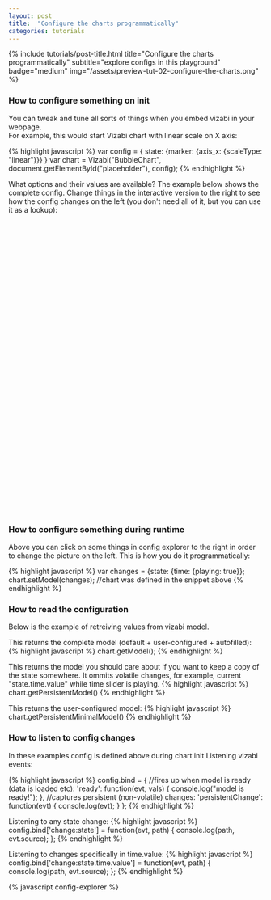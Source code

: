 ```yaml
---
layout: post
title:  "Configure the charts programmatically"
categories: tutorials
---
```


{%
  include tutorials/post-title.html
  title="Configure the charts programmatically"
  subtitle="explore configs in this playground"
  badge="medium"
  img="/assets/preview-tut-02-configure-the-charts.png"
%}
<!--more-->


### How to configure something on init
You can tweak and tune all sorts of things when you embed vizabi in your webpage.  
For example, this would start Vizabi chart with linear scale on X axis:

{% highlight javascript %}
var config = { state: {marker: {axis_x: {scaleType: "linear"}}} }
var chart = Vizabi("BubbleChart", document.getElementById("placeholder"), config); 
{% endhighlight %}

What options and their values are available? The example below shows the complete config. Change things in the interactive version to the right to see how the config changes on the left (you don't need all of it, but you can use it as a lookup):  

<div id="placeholder" class="example-placeholder"  style="width:580px; height: 600px; padding-top:0; float: right;"></div>
<div id="config-explorer"></div>


### How to configure something during runtime
Above you can click on some things in config explorer to the right in order to change the picture on the left. This is how you do it programmatically:

{% highlight javascript %}
var changes = {state: {time: {playing: true}};
chart.setModel(changes); //chart was defined in the snippet above 
{% endhighlight %}

### How to read the configuration
Below is the example of retreiving values from vizabi model.

This returns the complete model (default + user-configured + autofilled): 
{% highlight javascript %}
chart.getModel(); 
{% endhighlight %}

This returns the model you should care about if you want to keep a copy of the state somewhere. It ommits volatile changes, for example, current "state.time.value" while time slider is playing.
{% highlight javascript %}
chart.getPersistentModel()
{% endhighlight %}

This returns the user-configured model:
{% highlight javascript %}
chart.getPersistentMinimalModel()
{% endhighlight %}

### How to listen to config changes

In these examples config is defined above during chart init
Listening vizabi events:

{% highlight javascript %}
config.bind = {
  //fires up when model is ready (data is loaded etc):
  'ready': function(evt, vals) {
    console.log("model is ready!");
  },
  //captures persistent (non-volatile) changes:
  'persistentChange': function(evt) {
    console.log(evt);
  }
};
{% endhighlight %}

Listening to any state change:
{% highlight javascript %}
config.bind['change:state'] = function(evt, path) {
  console.log(path, evt.source);
};
{% endhighlight %}

Listening to changes specifically in time.value:
{% highlight javascript %}
config.bind['change:state.time.value'] = function(evt, path) {
  console.log(path, evt.source);
};
{% endhighlight %}


<link rel="stylesheet" href="//s3-eu-west-1.amazonaws.com/static.gapminderdev.org/vizabi/develop/dist/vizabi.css" />
<link rel="stylesheet" href="//s3-eu-west-1.amazonaws.com/static.gapminderdev.org/vizabi-bubblechart/develop/dist/bubblechart.css" />

<script src="//cdnjs.cloudflare.com/ajax/libs/d3/4.5.0/d3.js"></script>
<script src="//s3-eu-west-1.amazonaws.com/static.gapminderdev.org/vizabi.js"></script>
<script src="//s3-eu-west-1.amazonaws.com/static.gapminderdev.org/preview/master/assets/vendor/js/vizabi-ws-reader/bundle.web.js"></script>
<script src="//s3-eu-west-1.amazonaws.com/static.gapminderdev.org/systema-globalis/master/BubbleChart.js"></script>
<script src="//s3-eu-west-1.amazonaws.com/static.gapminderdev.org/bubblechart.js"></script>

{% javascript config-explorer %}

<style>
    #config-explorer {
        line-height: 20px;
        max-height: 600px;
        overflow-y: scroll;
        margin-bottom: 40px;
    }
    
    #config-explorer pre {
        overflow: hidden;
    }
    
    .value.boolean {
        color: #de8602;
    }
    
    .value.number {
        color: #1669d9;
    }
    
    .value.string {
        color: #cc1352;
    }
    
    .value.selected {
        background-color: rgba(64, 175, 227, 0.3);
    }
    
    .key.clickable, .value.enum {
        cursor: pointer;
    }
    
    .key.clickable:hover {
        text-decoration: underline;
    }
    
    .value.enum {
        border: 1px solid #43555d;
        border-right-width: 0;
        padding: 1px 5px;
    }
    
    .value.enum:hover {
        background-color: rgba(64, 175, 227, 0.3);
    }
    
    .collapsible {
        display: none;
    }
    
    .collapsible.opened {
        display: inline;
    }
    
    .collapsible.depth-1 {
        display: inline;
    }
    
    .value.enum.first {
        border-radius: 5px 0 0 5px;;
    }
    
    .value.enum.last {
        border-radius: 0 5px 5px 0;
        border-right-width: 1px;
    }
    
    .value.enum.first.last {
        border-radius: 5px 5px 5px 5px;
    }
    
    .key {
        color: #43555d;
    }
    
    .key.clickable {
        font-weight: bold;
    }
    
    .key.clickable:before {
        content: '▶ ';
    }
    
    .key.clickable.opened:before {
        content: '▼ ';
    }
    
    .key.opened {
        font-weight: normal;
    }
    
    .space {
        color: #43555d;
        opacity: 0.3;
    }
    
    .comma {
        color: #43555d;
        opacity: 0.8;
    }
    
    .brace, .colon {
        color: #43555d;
    }
    
    .delimiter:before {
        content: '|';
    }
</style>


<script>
var wsReader = new WSReader.WSReader().getReader();
Vizabi.Reader.extend("waffle", wsReader);

Vizabi._globals.ext_resources = {
  host: "https://waffle-server.gapminder.org",
  preloadPath: "/api/vizabi/",
  dataPath: "/api/ddf/",
  shapePath: "/preview/data/mc_precomputed_shapes.json"
};

var showPaths = [];
var configExplorer = new ConfigExplorer(document.getElementById('config-explorer'));

var config = Vizabi.utils.extend(BubbleChart, {
  "locale": {
    "filePath": "/preview/data/translation/"
  }, 
  "data": {
    "reader": "waffle",
    "path": "https://waffle-server-stage.gapminderdev.org/api/ddf"
  },
  "bind": {
    "change:state": function () {
      configExplorer.print(this.getPlainObject(), showPaths);
    }
  }
 });


var chart = Vizabi("BubbleChart", document.getElementById("placeholder"), config);

function makeChangeObject(path, value) {
  var result = {};
  var tmp = result;
  var key;

  path = path.split('.');
  while(key = path.shift()) {
    tmp = tmp[key] = path.length ? {} : value;
  }
  
  return result;
}

function toggleClass(element, toggleClass) {
  var classes = element.className.split(' ');
  var result = classes.filter(function (value) { return value !== toggleClass; });
  var hasNotClass = result.length === classes.length;
  hasNotClass && result.push(toggleClass);
  element.className = result.join(' ');
  return hasNotClass;
}

function removeChildrenClass(element, className) {
  var sibling = element.nextElementSibling;
  if (sibling && hasClass(sibling, className)) {
    removeChildrenClass(sibling, className);
  }

  if (element.hasChildNodes()) {
    element.childNodes.forEach(function (node) {
      return node.nodeType === 1 && removeChildrenClass(node, className) 
    });
  }
    
  hasClass(element, className) && toggleClass(element, className);
}

configExplorer
  .enums({
    'time.playing': [true, false],
    'marker.axis_x.scaleType': ["log", "linear"]
  })
  .onEnumChange(function (path, value) {
    chart.setModel({ state: makeChangeObject(path, value) });
  })
  .onNodeClick(function (event, path, collapsible) {
    var added = toggleClass(event.currentTarget, 'opened');
    
    if (!toggleClass(collapsible, 'opened')) {
      removeChildrenClass(collapsible, 'opened');
    }
  
    if (added && !~showPaths.indexOf(path)) {
      showPaths.push(path);
    } else {
      showPaths = showPaths.filter(function (showPath) {
        return showPath !== path && showPath.lastIndexOf(path) !== 0;
      });
    }
  })
  .print(chart.getModel().state, showPaths);
</script>

